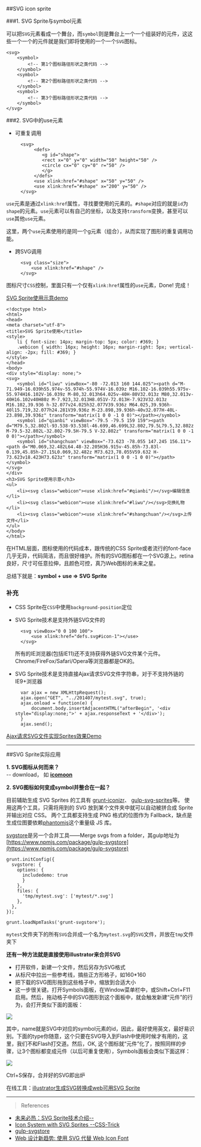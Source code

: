 ##SVG icon sprite

###1. SVG Sprite与symbol元素

可以把`SVG`元素看成一个舞台，而`symbol`则是舞台上一个一个组装好的元件，这这些一个一个的元件就是我们即将使用的一个一个`SVG`图标。

	<svg>
	    <symbol>
	        <!-- 第1个图标路径形状之类代码 -->
	    </symbol>
	    <symbol>
	        <!-- 第2个图标路径形状之类代码 -->
	    </symbol>
	    <symbol>
	        <!-- 第3个图标路径形状之类代码 -->
	    </symbol>
	</svg>

###2. SVG中的use元素

- 可重复调用

    	<svg>
    		 <defs>
	    		<g id="shape">
	    		<rect x="0" y="0" width="50" height="50" />
	    		<circle cx="0" cy="0" r="50" />
	    		</g>
    		 </defs>
    		 <use xlink:href="#shape" x="50" y="50" />
    		 <use xlink:href="#shape" x="200" y="50" />
    	</svg>

`use`元素是通过`xlink:href`属性，寻找要使用的元素的。`#shape`对应的就是`id`为`shape`的元素。`use`元素可以有自己的坐标，以及支持`transform`变换，甚至可以`use`其他`use`元素。

这里，两个`use`元素使用的是同一个g元素（组合），从而实现了图形的重复调用功能。

- 跨SVG调用

	    <svg class="size">
	    	<use xlink:href="#shape" />
	    </svg>

图标尺寸`CSS`控制，里面只有一个仅有`xlink:href`属性的`use`元素，Done! 完成！

[SVG Sprite使用示意demo](http://www.zhangxinxu.com/study/201407/svg-sprite.php)

	<!doctype html>
	<html>
	<head>
	<meta charset="utf-8">
	<title>SVG Sprite使用</title>
	<style>
		li { font-size: 14px; margin-top: 5px; color: #369; }
		.webicon { width: 16px; height: 16px; margin-right: 5px; vertical-align: -2px; fill: #369; }
	</style>
	</head>
	<body>
	<div style="display: none;">
	<svg>
		<symbol id="liwu" viewBox="-80 -72.013 160 144.025"><path d="M-71.949-16.039h55.974v-55.974h-55.974V-16.039z M16.102-16.039h55.975v-55.974H16.102V-16.039z M-80,32.013h64.025v-40H-80V32.013z M80,32.013v-40H16.102v40H80z M-7.923,32.013H8.051V-72.013H-7.923V32.013z M16.102,39.936 h-32.077v24.025h32.077V39.936z M64.025,39.936h-40l15.719,32.077h24.281V39.936z M-23.898,39.936h-40v32.077H-40L-23.898,39.936z" transform="matrix(1 0 0 -1 0 0)"></path></symbol>
		<symbol id="qianbi" viewBox="-79.5 -79.5 159 159"><path d="M79.5,32.802l-93.538-93.538l-46.699,46.699L32.802,79.5L79.5,32.802z M-79.5-32.802L-32.802-79.5H-79.5 V-32.802z" transform="matrix(1 0 0 -1 0 0)"></path></symbol>
		<symbol id="shangchuan" viewBox="-73.623 -78.055 147.245 156.11"><path d="M0.069,32.482L64.48-32.205H36.915v-45.85h-73.83l-0.139,45.85h-27.15L0.069,32.482z M73.623,78.055V59.632 H-73.623v18.423H73.623z" transform="matrix(1 0 0 -1 0 0)"></path></symbol>
	</svg>
	</div>
	<h3>SVG Sprite使用示意</h3>
	<ul>
		<li><svg class="webicon"><use xlink:href="#qianbi"/></svg>编辑信息</li>
	    <li><svg class="webicon"><use xlink:href="#liwu"/></svg>兑换礼物</li>
	    <li><svg class="webicon"><use xlink:href="#shangchuan"/></svg>上传文件</li>
	</ul>
	</body>
	</html>

在HTML层面，图标使用的代码成本，跟传统的CSS Sprite或者流行的font-face几乎无异，代码简洁，而且很好维护。所有的SVG图标都在一个SVG源上。retina良好，尺寸可任意拉伸，且颜色可控，真乃Web图标的未来之星。

总结下就是：**symbol + use => SVG Sprite**

### 补充

- CSS Sprite在`CSS`中使用`background-position`定位
- SVG Sprite技术是支持外链SVG文件的

		<svg viewBox="0 0 100 100"> 
			<use xlink:href="defs.svg#icon-1"></use> 
		</svg>

	所有的IE浏览器(包括IE11)还不支持获得外链SVG文件某个元件。Chrome/FireFox/Safari/Opera等浏览器都是OK的。

- SVG Sprite技术是支持直接Ajax请求SVG文件字符串，对于不支持外链的IE9+浏览器

		var ajax = new XMLHttpRequest();
		ajax.open("GET", "../201407/mytest.svg", true);
		ajax.onload = function(e) {
		    document.body.insertAdjacentHTML("afterBegin", '<div style="display:none;">' + ajax.responseText + '</div>');
		}
		ajax.send();

[Ajax请求SVG文件实现Sprites效果Demo](http://www.zhangxinxu.com/study/201503/svg-sprite-ajax.html)

---

##SVG Sprite实际应用

**1. SVG图标从何而来？**  
-- download， 如 **[icomoon](https://icomoon.io/)**

**2. SVG图标如何变成symbol并整合在一起？**

目前辅助生成 SVG Sprites 的工具有 [grunt-iconizr](https://github.com/jkphl/grunt-iconizr)、 [gulp-svg-sprites](https://github.com/shakyShane/gulp-svg-sprites)等。 使用这两个工具，只需将用到的 SVG 放到某个文件夹中就可以自动被拼合成 Sprite 并输出对应 CSS。 两个工具都支持生成 PNG 格式的位图作为 Fallback，缺点是生成位图要依赖[phantomjs](http://phantomjs.org/)这个重量级 JS 库。

[svgstore](https://github.com/FWeinb/grunt-svgstore)是另一个合并工具——Merge svgs from a folder，其gulp地址为 [https://www.npmjs.com/package/gulp-svgstore](https://www.npmjs.com/package/gulp-svgstore)

	grunt.initConfig({
	  svgstore: {
	    options: {
	      includedemo: true
	      }
	    },
	    files: {
	      'tmp/mytest.svg': ['mytest/*.svg']
	    },
	  },
	});
	
	grunt.loadNpmTasks('grunt-svgstore');

`mytest`文件夹下的所有`SVG`合并成一个名为`mytest.svg`的`SVG`文件，并放在`tmp`文件夹下

 **还有一种方法就是直接使用illustrator来合并SVG**

- 打开软件，新建一个文件，然后另存为SVG格式
- 从标尺中拉出一些参考线，搞些正方形格子，如160*160
- 把下载的SVG图形拖到这些格子中，缩放到合适大小
- 这一步很关键。打开Symbols面板，在Window菜单栏中，或Shift+Ctrl+F11启用。然后，拖动格子中的SVG图形到这个面板中，就会触发新建“元件”的行为，会打开类似下面的面板：

![](http://i.imgur.com/cq6lIcI.png)

其中，name就是SVG中对应的symbol元素的id，因此，最好使用英文，最好易识别。下面的type你随意，这个只要在SVG导入到Flash中使用时候才有用的，这里，我们不和Flash打交道。然后，OK, 这个图标就“元件”化了，按照同样的步骤，让3个图标都变成元件（以后可重复使用），Symbols面板会类似下面这样：

![](http://i.imgur.com/4aY4FpL.png)

Ctrl+S保存，合并好的SVG即出炉

在线工具：[illustrator生成SVG转换成web可用SVG Sprite](http://www.zhangxinxu.com/sp/svg.html)

***

> References

- [未来必热：SVG Sprite技术介绍--](http://www.zhangxinxu.com/wordpress/2014/07/introduce-svg-sprite-technology/)
- [Icon System with SVG Sprites --CSS-Trick](https://css-tricks.com/svg-sprites-use-better-icon-fonts/)
- [gulp-svgstore](https://www.npmjs.com/package/gulp-svgstore)
- [Web 设计新趋势: 使用 SVG 代替 Web Icon Font](http://www.io-meter.com/2014/07/20/replace-icon-fonts-with-svg/)
